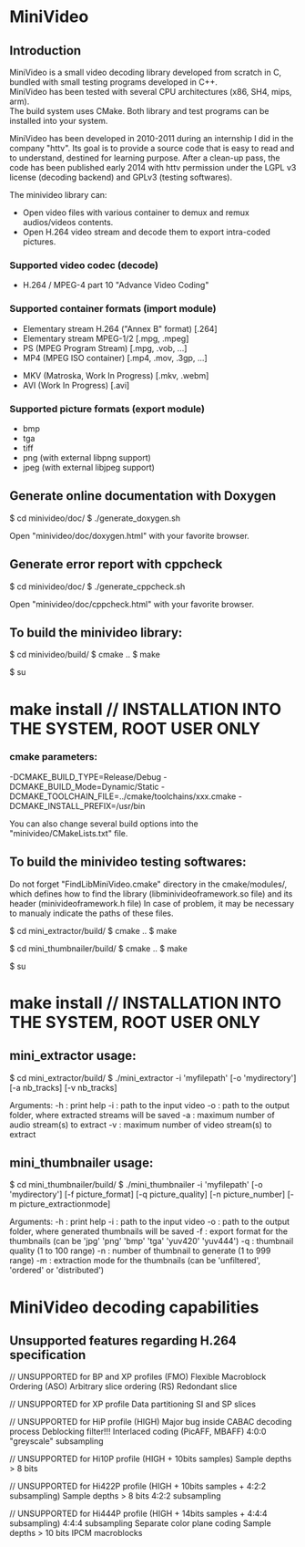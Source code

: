 MiniVideo
=========


Introduction
------------

MiniVideo is a small video decoding library developed from scratch in C, bundled with small testing programs developed in C++.  
MiniVideo has been tested with several CPU architectures (x86, SH4, mips, arm).  
The build system uses CMake. Both library and test programs can be installed into your system.  

MiniVideo has been developed in 2010-2011 during an internship I did in the company "httv". Its goal is to provide a source code that is easy to read and to understand, destined for learning purpose. After a clean-up pass, the code has been published early 2014 with httv permission under the LGPL v3 license (decoding backend) and GPLv3 (testing softwares).  

The minivideo library can:
* Open video files with various container to demux and remux audios/videos contents.
* Open H.264 video stream and decode them to export intra-coded pictures.

### Supported video codec (decode)
- H.264 / MPEG-4 part 10 "Advance Video Coding"

### Supported container formats (import module)
- Elementary stream H.264 ("Annex B" format) [.264]
- Elementary stream MPEG-1/2 [.mpg, .mpeg]
- PS (MPEG Program Stream) [.mpg, .vob, ...]
- MP4 (MPEG ISO container) [.mp4, .mov, .3gp, ...]
* MKV (Matroska, Work In Progress) [.mkv, .webm]
* AVI (Work In Progress) [.avi]

### Supported picture formats (export module)
- bmp
- tga
- tiff
- png (with external libpng support)
- jpeg (with external libjpeg support)


Generate online documentation with Doxygen
------------------------------------------

$ cd minivideo/doc/
$ ./generate_doxygen.sh

Open "minivideo/doc/doxygen.html" with your favorite browser.


Generate error report with cppcheck
-----------------------------------

$ cd minivideo/doc/
$ ./generate_cppcheck.sh

Open "minivideo/doc/cppcheck.html" with your favorite browser.


To build the minivideo library:
-------------------------------

$ cd minivideo/build/
$ cmake ..
$ make

$ su
# make install // INSTALLATION INTO THE SYSTEM, ROOT USER ONLY

### cmake parameters:
-DCMAKE_BUILD_TYPE=Release/Debug
-DCMAKE_BUILD_Mode=Dynamic/Static
-DCMAKE_TOOLCHAIN_FILE=../cmake/toolchains/xxx.cmake
-DCMAKE_INSTALL_PREFIX=/usr/bin

You can also change several build options into the "minivideo/CMakeLists.txt" file.


To build the minivideo testing softwares:
-----------------------------------------

Do not forget "FindLibMiniVideo.cmake" directory in the cmake/modules/, which defines
how to find the library (libminivideoframework.so file) and its header (minivideoframework.h file)
In case of problem, it may be necessary to manualy indicate the paths of these files.

$ cd mini_extractor/build/
$ cmake ..
$ make

$ cd mini_thumbnailer/build/
$ cmake ..
$ make

$ su
# make install // INSTALLATION INTO THE SYSTEM, ROOT USER ONLY


mini_extractor usage:
---------------------

$ cd mini_extractor/build/
$ ./mini_extractor -i 'myfilepath' [-o 'mydirectory'] [-a nb_tracks] [-v nb_tracks]

Arguments:
-h : print help
-i : path to the input video
-o : path to the output folder, where extracted streams will be saved
-a : maximum number of audio stream(s) to extract
-v : maximum number of video stream(s) to extract


mini_thumbnailer usage:
-----------------------

$ cd mini_thumbnailer/build/
$ ./mini_thumbnailer -i 'myfilepath' [-o 'mydirectory'] [-f picture_format] [-q picture_quality] [-n picture_number] [-m picture_extractionmode]

Arguments:
-h : print help
-i : path to the input video
-o : path to the output folder, where generated thumbnails will be saved
-f : export format for the thumbnails (can be 'jpg' 'png' 'bmp' 'tga' 'yuv420' 'yuv444')
-q : thumbnail quality (1 to 100 range)
-n : number of thumbnail to generate (1 to 999 range)
-m : extraction mode for the thumbnails (can be 'unfiltered', 'ordered' or 'distributed')


MiniVideo decoding capabilities
===============================

Unsupported features regarding H.264 specification
--------------------------------------------------

// UNSUPPORTED for BP and XP profiles
(FMO) Flexible Macroblock Ordering
(ASO) Arbitrary slice ordering
(RS) Redondant slice

// UNSUPPORTED for XP profile
Data partitioning
SI and SP slices

// UNSUPPORTED for HiP profile (HIGH)
Major bug inside CABAC decoding process
Deblocking filter!!!
Interlaced coding (PicAFF, MBAFF)
4:0:0 "greyscale" subsampling

// UNSUPPORTED for Hi10P profile (HIGH + 10bits samples)
Sample depths > 8 bits

// UNSUPPORTED for Hi422P profile (HIGH + 10bits samples + 4:2:2 subsampling)
Sample depths > 8 bits
4:2:2 subsampling

// UNSUPPORTED for Hi444P profile (HIGH + 14bits samples + 4:4:4 subsampling)
4:4:4 subsampling
Separate color plane coding
Sample depths > 10 bits
IPCM macroblocks
